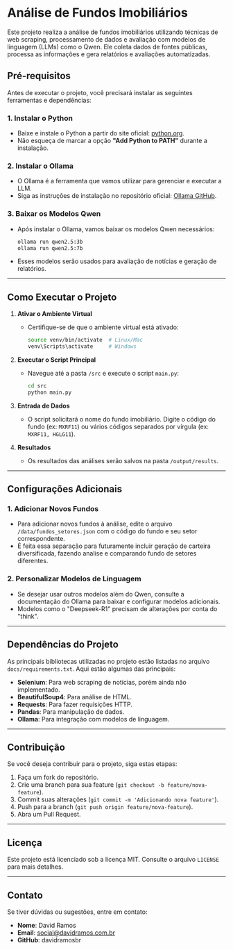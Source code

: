 # Análise de Fundos Imobiliários

Este projeto realiza a análise de fundos imobiliários utilizando técnicas de web scraping, processamento de dados e avaliação com modelos de linguagem (LLMs) como o Qwen. Ele coleta dados de fontes públicas, processa as informações e gera relatórios e avaliações automatizadas.

## Pré-requisitos

Antes de executar o projeto, você precisará instalar as seguintes ferramentas e dependências:

### 1. **Instalar o Python**

- Baixe e instale o Python a partir do site oficial: [python.org](https://www.python.org/).
- Não esqueça de marcar a opção **"Add Python to PATH"** durante a instalação.

### 2. **Instalar o Ollama**

- O Ollama é a ferramenta que vamos utilizar para gerenciar e executar a LLM.
- Siga as instruções de instalação no repositório oficial: [Ollama GitHub](https://github.com/jmorganca/ollama).

### 3. **Baixar os Modelos Qwen**

- Após instalar o Ollama, vamos baixar os modelos Qwen necessários:
  ```bash
  ollama run qwen2.5:3b
  ollama run qwen2.5:7b
  ```
- Esses modelos serão usados para avaliação de notícias e geração de relatórios.

---

## Como Executar o Projeto

1. **Ativar o Ambiente Virtual**

   - Certifique-se de que o ambiente virtual está ativado:
     ```bash
     source venv/bin/activate  # Linux/Mac
     venv\Scripts\activate     # Windows
     ```

2. **Executar o Script Principal**

   - Navegue até a pasta `/src` e execute o script `main.py`:
     ```bash
     cd src
     python main.py
     ```

3. **Entrada de Dados**

   - O script solicitará o nome do fundo imobiliário. Digite o código do fundo (ex: `MXRF11`) ou vários códigos separados por vírgula (ex: `MXRF11, HGLG11`).

4. **Resultados**
   - Os resultados das análises serão salvos na pasta `/output/results`.

---

## Configurações Adicionais

### 1. **Adicionar Novos Fundos**

- Para adicionar novos fundos à análise, edite o arquivo `/data/fundos_setores.json` com o código do fundo e seu setor correspondente.
- É feita essa separação para futuramente incluir geração de carteira diversificada, fazendo analise e comparando fundo de setores diferentes.

### 2. **Personalizar Modelos de Linguagem**

- Se desejar usar outros modelos além do Qwen, consulte a documentação do Ollama para baixar e configurar modelos adicionais.
- Modelos como o "Deepseek-R1" precisam de alterações por conta do "think".

---

## Dependências do Projeto

As principais bibliotecas utilizadas no projeto estão listadas no arquivo `docs/requirements.txt`. Aqui estão algumas das principais:

- **Selenium**: Para web scraping de notícias, porém ainda não implementado.
- **BeautifulSoup4**: Para análise de HTML.
- **Requests**: Para fazer requisições HTTP.
- **Pandas**: Para manipulação de dados.
- **Ollama**: Para integração com modelos de linguagem.

---

## Contribuição

Se você deseja contribuir para o projeto, siga estas etapas:

1. Faça um fork do repositório.
2. Crie uma branch para sua feature (`git checkout -b feature/nova-feature`).
3. Commit suas alterações (`git commit -m 'Adicionando nova feature'`).
4. Push para a branch (`git push origin feature/nova-feature`).
5. Abra um Pull Request.

---

## Licença

Este projeto está licenciado sob a licença MIT. Consulte o arquivo `LICENSE` para mais detalhes.

---

## Contato

Se tiver dúvidas ou sugestões, entre em contato:

- **Nome**: David Ramos
- **Email**: social@davidramos.com.br
- **GitHub**: davidramosbr
